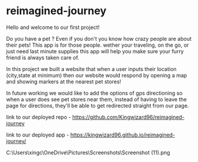 # reimagined-journey

Hello and welcome to our first project! 

Do you have a pet ? Even if you don't you know how crazy people are about their pets! This app is for those people. wether your traveling, on the go, or just need last minute supplies this app will help you make sure your furry friend is always taken care of.

In this project we built a website that when a user inputs their location (city,state at minimum) then our website would respond by opening a map and showing markers at the nearest pet stores! 

In future working we would like to add the options of gps directioning so when a user does see pet stores near them, instead of having to leave the page for directions, they'll be able to get redirected straight from our page.

link to our deployed repo - https://github.com/Kingwizard96/reimagined-journey

link to our deployed app - https://kingwizard96.github.io/reimagined-journey/



C:\Users\xingc\OneDrive\Pictures\Screenshots\Screenshot (11).png
